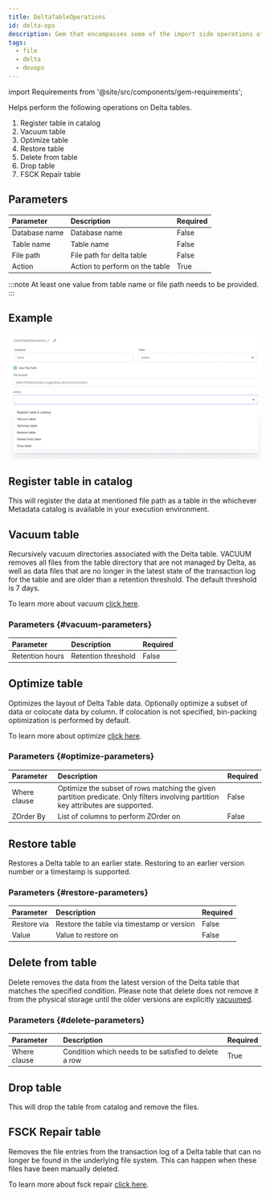 ```yaml
---
title: DeltaTableOperations
id: delta-ops
description: Gem that encompasses some of the import side operations of Delta
tags:
  - file
  - delta
  - devops
---
```


import Requirements from '@site/src/components/gem-requirements';

<Requirements
  python_package_name="ProphecySparkBasicsPython"
  python_package_version="0.0.1+"
  scala_package_name=""
  scala_package_version=""
  scala_lib=""
  python_lib=""
  uc_single="14.3+"
  uc_shared="14.3+"
  livy="Not Supported"
/>

Helps perform the following operations on Delta tables.

1. Register table in catalog
2. Vacuum table
3. Optimize table
4. Restore table
5. Delete from table
6. Drop table
7. FSCK Repair table

## Parameters

| Parameter     | Description                    | Required |
| :------------ | :----------------------------- | :------- |
| Database name | Database name                  | False    |
| Table name    | Table name                     | False    |
| File path     | File path for delta table      | False    |
| Action        | Action to perform on the table | True     |

:::note
At least one value from table name or file path needs to be provided.
:::

## Example

![Example usage of Delta Table Operations Gem](./img/delta_operations_eg1.png)

## Register table in catalog

This will register the data at mentioned file path as a table in the whichever Metadata catalog is available in your execution environment.

## Vacuum table

Recursively vacuum directories associated with the Delta table. VACUUM removes all files from the table directory that are not managed by Delta, as well as data files that are no longer in the latest state of the transaction log for the table and are older than a retention threshold. The default threshold is 7 days.

To learn more about vacuum [click here](https://docs.databricks.com/spark/latest/spark-sql/language-manual/delta-vacuum.html).

### Parameters {#vacuum-parameters}

| Parameter       | Description         | Required |
| :-------------- | :------------------ | :------- |
| Retention hours | Retention threshold | False    |

## Optimize table

Optimizes the layout of Delta Table data. Optionally optimize a subset of data or colocate data by column. If colocation is not specified, bin-packing optimization is performed by default.

To learn more about optimize [click here](https://docs.databricks.com/spark/latest/spark-sql/language-manual/delta-optimize.html).

### Parameters {#optimize-parameters}

| Parameter    | Description                                                                                                                        | Required |
| :----------- | :--------------------------------------------------------------------------------------------------------------------------------- | :------- |
| Where clause | Optimize the subset of rows matching the given partition predicate. Only filters involving partition key attributes are supported. | False    |
| ZOrder By    | List of columns to perform ZOrder on                                                                                               | False    |

## Restore table

Restores a Delta table to an earlier state. Restoring to an earlier version number or a timestamp is supported.

### Parameters {#restore-parameters}

| Parameter   | Description                                | Required |
| :---------- | :----------------------------------------- | :------- |
| Restore via | Restore the table via timestamp or version | False    |
| Value       | Value to restore on                        | False    |

## Delete from table

Delete removes the data from the latest version of the Delta table that matches the specified condition. Please note that delete does not remove it from the physical storage until the older versions are explicitly [vacuumed](#vacuum-table).

### Parameters {#delete-parameters}

| Parameter    | Description                                           | Required |
| :----------- | :---------------------------------------------------- | :------- |
| Where clause | Condition which needs to be satisfied to delete a row | True     |

## Drop table

This will drop the table from catalog and remove the files.

## FSCK Repair table

Removes the file entries from the transaction log of a Delta table that can no longer be found in the underlying file system. This can happen when these files have been manually deleted.

To learn more about fsck repair [click here](https://docs.databricks.com/spark/latest/spark-sql/language-manual/delta-fsck.html).
